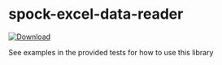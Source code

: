 # spock-excel-data-reader

[ ![Download](https://api.bintray.com/packages/testworx/Grand-Test-Auto/spock-excel-data-reader/images/download.svg) ](https://bintray.com/testworx/Grand-Test-Auto/spock-excel-data-reader/_latestVersion)

See examples in the provided tests for how to use this library
